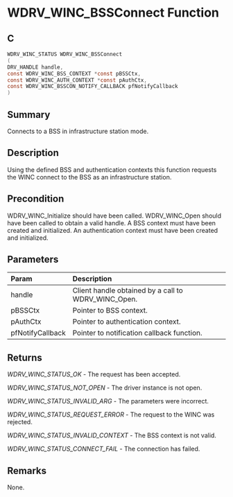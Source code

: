 # WDRV_WINC_BSSConnect Function

## C

```c
WDRV_WINC_STATUS WDRV_WINC_BSSConnect
(
DRV_HANDLE handle,
const WDRV_WINC_BSS_CONTEXT *const pBSSCtx,
const WDRV_WINC_AUTH_CONTEXT *const pAuthCtx,
const WDRV_WINC_BSSCON_NOTIFY_CALLBACK pfNotifyCallback
)
```

## Summary

Connects to a BSS in infrastructure station mode.  

## Description

Using the defined BSS and authentication contexts this function requests
the WINC connect to the BSS as an infrastructure station.

## Precondition

WDRV_WINC_Initialize should have been called. WDRV_WINC_Open should have been called to obtain a valid handle. A BSS context must have been created and initialized. An authentication context must have been created and initialized.  

## Parameters

| Param | Description |
|:----- |:----------- |
| handle | Client handle obtained by a call to WDRV_WINC_Open. |
| pBSSCtx | Pointer to BSS context. |
| pAuthCtx | Pointer to authentication context. |
| pfNotifyCallback | Pointer to notification callback function.  

## Returns

*WDRV_WINC_STATUS_OK* - The request has been accepted.

*WDRV_WINC_STATUS_NOT_OPEN* - The driver instance is not open.

*WDRV_WINC_STATUS_INVALID_ARG* - The parameters were incorrect.

*WDRV_WINC_STATUS_REQUEST_ERROR* - The request to the WINC was rejected.

*WDRV_WINC_STATUS_INVALID_CONTEXT* - The BSS context is not valid.

*WDRV_WINC_STATUS_CONNECT_FAIL* - The connection has failed.
 

## Remarks

None.  


